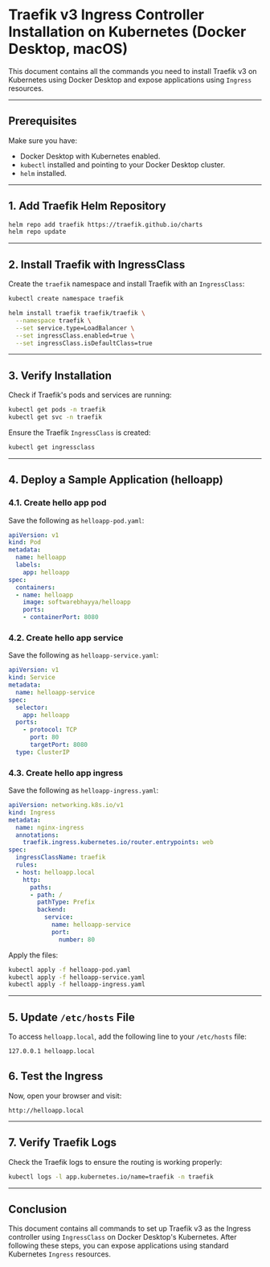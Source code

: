 
# Traefik v3 Ingress Controller Installation on Kubernetes (Docker Desktop, macOS)

This document contains all the commands you need to install Traefik v3 on Kubernetes using Docker Desktop and expose applications using `Ingress` resources.

---

## Prerequisites

Make sure you have:
- Docker Desktop with Kubernetes enabled.
- `kubectl` installed and pointing to your Docker Desktop cluster.
- `helm` installed.

---

## 1. Add Traefik Helm Repository

```bash
helm repo add traefik https://traefik.github.io/charts
helm repo update
```

---

## 2. Install Traefik with IngressClass

Create the `traefik` namespace and install Traefik with an `IngressClass`:

```bash
kubectl create namespace traefik

helm install traefik traefik/traefik \
  --namespace traefik \
  --set service.type=LoadBalancer \
  --set ingressClass.enabled=true \
  --set ingressClass.isDefaultClass=true
```

---

## 3. Verify Installation

Check if Traefik's pods and services are running:

```bash
kubectl get pods -n traefik
kubectl get svc -n traefik
```

Ensure the Traefik `IngressClass` is created:

```bash
kubectl get ingressclass
```

---

## 4. Deploy a Sample Application (helloapp)

### 4.1. Create hello app pod

Save the following as `helloapp-pod.yaml`:

```yaml
apiVersion: v1
kind: Pod
metadata:
  name: helloapp
  labels:
    app: helloapp
spec:
  containers:
  - name: helloapp
    image: softwarebhayya/helloapp
    ports:
    - containerPort: 8080
```


### 4.2. Create hello app service

Save the following as `helloapp-service.yaml`:

```yaml
apiVersion: v1
kind: Service
metadata:
  name: helloapp-service
spec:
  selector:
    app: helloapp
  ports:
    - protocol: TCP
      port: 80
      targetPort: 8080
  type: ClusterIP
```

### 4.3. Create hello app ingress

Save the following as `helloapp-ingress.yaml`:

```yaml
apiVersion: networking.k8s.io/v1
kind: Ingress
metadata:
  name: nginx-ingress
  annotations:
    traefik.ingress.kubernetes.io/router.entrypoints: web
spec:
  ingressClassName: traefik
  rules:
  - host: helloapp.local
    http:
      paths:
      - path: /
        pathType: Prefix
        backend:
          service:
            name: helloapp-service
            port:
              number: 80
```

Apply the files:

```bash
kubectl apply -f helloapp-pod.yaml
kubectl apply -f helloapp-service.yaml
kubectl apply -f helloapp-ingress.yaml
```

---

## 5. Update `/etc/hosts` File

To access `helloapp.local`, add the following line to your `/etc/hosts` file:

```bash
127.0.0.1 helloapp.local
```


## 6. Test the Ingress

Now, open your browser and visit:

```
http://helloapp.local
```

---

## 7. Verify Traefik Logs

Check the Traefik logs to ensure the routing is working properly:

```bash
kubectl logs -l app.kubernetes.io/name=traefik -n traefik
```

---
## Conclusion

This document contains all commands to set up Traefik v3 as the Ingress controller using `IngressClass` on Docker Desktop's Kubernetes. After following these steps, you can expose applications using standard Kubernetes `Ingress` resources.
